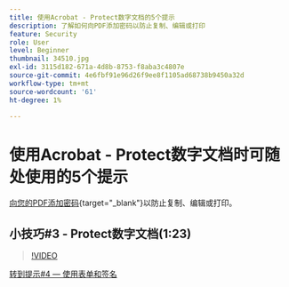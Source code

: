 ```yaml
---
title: 使用Acrobat - Protect数字文档的5个提示
description: 了解如何向PDF添加密码以防止复制、编辑或打印
feature: Security
role: User
level: Beginner
thumbnail: 34510.jpg
exl-id: 3115d182-671a-4d8b-8753-f8aba3c4807e
source-git-commit: 4e6fbf91e96d26f9ee8f1105ad68738b9450a32d
workflow-type: tm+mt
source-wordcount: '61'
ht-degree: 1%

---
```


# 使用Acrobat - Protect数字文档时可随处使用的5个提示

[向您的PDF添加密码](https://www.adobe.com/acrobat/online/password-protect-pdf.html){target="_blank"}以防止复制、编辑或打印。

## 小技巧#3 - Protect数字文档(1:23)

>[!VIDEO](https://video.tv.adobe.com/v/34510?quality=12&learn=on&hidetitle=true)

[转到提示#4 — 使用表单和签名](work-with-forms-and-signatures.md)